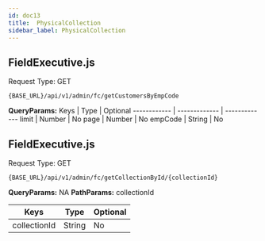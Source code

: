 ```yaml
---
id: doc13
title:  PhysicalCollection
sidebar_label: PhysicalCollection
---
```


## FieldExecutive.js
Request Type: GET
```
{BASE_URL}/api/v1/admin/fc/getCustomersByEmpCode
```
**QueryParams:**
Keys | Type | Optional
------------ | ------------- | -------------
limit | Number | No
page | Number | No
empCode | String | No


## FieldExecutive.js
Request Type: GET
```
{BASE_URL}/api/v1/admin/fc/getCollectionById/{collectionId}
```
**QueryParams:** NA
**PathParams:** collectionId

Keys | Type | Optional
------------ | ------------- | -------------
collectionId | String | No


